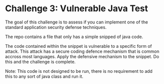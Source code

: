 <h1>Challenge 3: Vulnerable Java Test</h1>
The goal of this challenge is to assess if you can implement one of the standard application security defense techniques.

The repo contains a file that only has a simple snipped of java code.

The code contained within the snippet is vulnerable to a specific form of attack. This attack has a secure coding defence mechanism that is common accross most languages.
Apply the defensive mechanism to the snippet. Do this and the challenge is complete.

Note: This code is not designed to be run, there is no requirement to add this to any sort of java class and run it.
